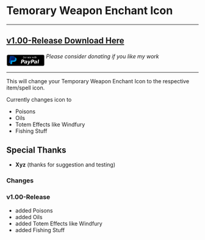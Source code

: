 # Temorary Weapon Enchant Icon

---

## [v1.00-Release Download Here](https://github.com/XiconQoo/TemporaryWeaponEnchant/releases/download/v1.00-Release/TemporaryWeaponEnchant_v1.00-Release.zip)

###### <a target="_blank" rel="noopener noreferrer" href="https://www.paypal.me/xiconqoo/10"><img src="https://raw.githubusercontent.com/XiconQoo/Gladdy/readme-media/Paypal-Donate.png" height="30" style="margin-top:-30px;position:relative;top:20px;"></a> Please consider donating if you like my work

---

This will change your Temporary Weapon Enchant Icon to the respective item/spell icon.

Currently changes icon to

- Poisons
- Oils
- Totem Effects like Windfury
- Fishing Stuff


## Special Thanks

- **Xyz** (thanks for suggestion and testing)

### Changes

### v1.00-Release

- added Poisons
- added Oils
- added Totem Effects like Windfury
- added Fishing Stuff